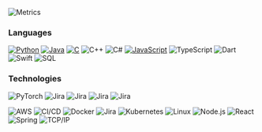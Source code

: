 ![Metrics](https://metrics.lecoq.io/jupiterbak?template=classic&config.timezone=Europe%2FBerlin&config.animated=true)
<!--
**jupiterbak/jupiterbak** is a ✨ _special_ ✨ repository because its `README.md` (this file) appears on your GitHub profile.
### Hi there 👋
Here are some ideas to get you started:

- 🔭 I’m currently working on ...
- 🌱 I’m currently learning ...
- 👯 I’m looking to collaborate on ...
- 🤔 I’m looking for help with ...
- 💬 Ask me about ...
- 📫 How to reach me: ...
- 😄 Pronouns: ...
- ⚡ Fun fact: ...

### My Stats
![Jupiter's github stats](https://github-readme-stats.vercel.app/api?username=jupiterbak&show_icons=true&theme=radical)
-->

### Languages

[![Python](https://img.shields.io/badge/-Python-000?&logo=python)](https://github.com/jupiterbak?tab=repositories&q=&type=&language=python)
[![Java](https://img.shields.io/badge/-Java-000?&logo=Java&logoColor=007396)](https://github.com/jupiterbak?tab=repositories&q=&type=&language=java)
[![C](https://img.shields.io/badge/-C-000?&logo=C)](https://github.com/jupiterbak?tab=repositories&q=&type=&language=c)
![C++](https://img.shields.io/badge/-C++-000?&logo=c%2b%2b&logoColor=00599C)
![C#](https://img.shields.io/badge/c%23%20-000?logo=c-sharp&logoColor=green)
[![JavaScript](https://img.shields.io/badge/-JavaScript-000?&logo=JavaScript&logoColor=ddc508)](https://github.com/jupiterbak?tab=repositories&q=&type=&language=javascript)
![TypeScript](https://img.shields.io/badge/-TypeScript-000?&logo=TypeScript&logoColor=007ACC)
![Dart](https://img.shields.io/badge/dart-000?&logo=dart&logoColor=230175C2) 
![Swift](https://img.shields.io/badge/-Swift-000?&logo=Swift)
![SQL](https://img.shields.io/badge/-SQL-000?&logo=MySQL&logoColor=4479A1)

### Technologies

![PyTorch](https://img.shields.io/badge/PyTorch-000?&logo=PyTorch&logoColor=23EE4C2C)
![Jira](https://img.shields.io/badge/-Jira-000?&logo=Jira-Software&logoColor=0052CC)
![Jira](https://img.shields.io/badge/-Jira-000?&logo=Jira-Software&logoColor=0052CC)
![Jira](https://img.shields.io/badge/-Jira-000?&logo=Jira-Software&logoColor=0052CC)
![Jira](https://img.shields.io/badge/-Jira-000?&logo=Jira-Software&logoColor=0052CC)

![AWS](https://img.shields.io/badge/-AWS-000?&logo=Amazon-AWS&logoColor=FF9900)
![CI/CD](https://img.shields.io/badge/-CI%2FCD-000?&logo=CircleCI&logoColor=888)
![Docker](https://img.shields.io/badge/-Docker-000?&logo=Docker)
![Jira](https://img.shields.io/badge/-Jira-000?&logo=Jira-Software&logoColor=0052CC)
![Kubernetes](https://img.shields.io/badge/-Kubernetes-000?&logo=Kubernetes)
![Linux](https://img.shields.io/badge/-Linux-000?&logo=Linux&logoColor=FCC624)
![Node.js](https://img.shields.io/badge/-Node.js-000?&logo=node.js)
![React](https://img.shields.io/badge/-React-000?&logo=React)
![Spring](https://img.shields.io/badge/-Spring-000?&logo=Spring)
![TCP/IP](https://img.shields.io/badge/-TCP%2FIP-000?&logo=Cisco)
